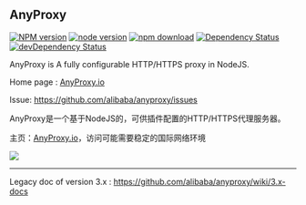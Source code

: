 AnyProxy
----------------

[![NPM version][npm-image]][npm-url]
[![node version][node-image]][node-url]
[![npm download][download-image]][download-url]
[![Dependency Status](https://david-dm.org/alibaba/anyproxy.svg?style=flat-square)](https://david-dm.org/alibaba/anyproxy)
[![devDependency Status](https://david-dm.org/alibaba/anyproxy/dev-status.svg?style=flat-square)](https://david-dm.org/alibaba/anyproxy#info=devDependencies)

[npm-image]: https://img.shields.io/npm/v/anyproxy.svg?style=flat-square
[npm-url]: https://npmjs.org/package/anyproxy
[node-image]: https://img.shields.io/badge/node.js-%3E=_6.0.0-green.svg?style=flat-square
[node-url]: http://nodejs.org/download/
[download-image]: https://img.shields.io/npm/dm/anyproxy.svg?style=flat-square
[download-url]: https://npmjs.org/package/anyproxy

AnyProxy is A fully configurable HTTP/HTTPS proxy in NodeJS.

Home page : [AnyProxy.io](http://anyproxy.io)

Issue: https://github.com/alibaba/anyproxy/issues

AnyProxy是一个基于NodeJS的，可供插件配置的HTTP/HTTPS代理服务器。

主页：[AnyProxy.io](http://anyproxy.io)，访问可能需要稳定的国际网络环境

![](https://gw.alipayobjects.com/zos/rmsportal/gUfcjGxLONndTfllxynC.jpg@_90q)

----------------

Legacy doc of version 3.x : https://github.com/alibaba/anyproxy/wiki/3.x-docs